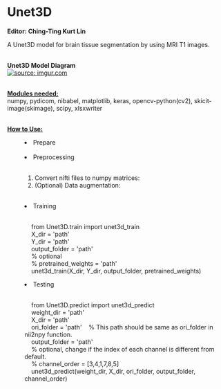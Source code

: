 # Unet3D
<strong>Editor: Ching-Ting Kurt Lin</strong><br>

A Unet3D model for brain tissue segmentation by using MRI T1 images.<br><br>

<strong>Unet3D Model Diagram</strong><br>
<a href="https://imgur.com/juLtdhU"><img src="https://i.imgur.com/juLtdhU.png" title="source: imgur.com" /></a>

<br><strong><u>Modules needed:</u></strong><br>
numpy, pydicom, nibabel, matplotlib, keras, opencv-python(cv2), skicit-image(skimage), scipy, xlsxwriter

<br><strong><u>How to Use:</u></strong><br>
<menu><li>Prepare</li><br>
<li>Preprocessing</li><br>
  <ol><li>Convert nifti files to numpy matrices:</li>
  <li>(Optional) Data augmentation:</li></ol><br>
<li>Training</li><br>
<p>&nbsp;&nbsp;&nbsp;&nbsp;from Unet3D.train import unet3d_train<br>
&nbsp;&nbsp;&nbsp;&nbsp;X_dir = 'path'<br>
&nbsp;&nbsp;&nbsp;&nbsp;Y_dir = 'path'<br>
&nbsp;&nbsp;&nbsp;&nbsp;output_folder = 'path'<br>
&nbsp;&nbsp;&nbsp;&nbsp;% optional<br>
&nbsp;&nbsp;&nbsp;&nbsp;% pretrained_weights = 'path'<br>
&nbsp;&nbsp;&nbsp;&nbsp;unet3d_train(X_dir, Y_dir, output_folder, pretrained_weights)</p>
  
<li>Testing</li><br>
<p>&nbsp;&nbsp;&nbsp;&nbsp;from Unet3D.predict import unet3d_predict<br>
&nbsp;&nbsp;&nbsp;&nbsp;weight_dir = 'path'<br>
&nbsp;&nbsp;&nbsp;&nbsp;X_dir = 'path'<br>
&nbsp;&nbsp;&nbsp;&nbsp;ori_folder = 'path'&nbsp;&nbsp;&nbsp;&nbsp;% This path should be same as ori_folder in nii2npy function.<br> 
&nbsp;&nbsp;&nbsp;&nbsp;output_folder = 'path'<br> 
&nbsp;&nbsp;&nbsp;&nbsp;% optional, change if the index of each channel is different from default.<br>
&nbsp;&nbsp;&nbsp;&nbsp;% channel_order = [3,4,1,7,8,5]<br>
&nbsp;&nbsp;&nbsp;&nbsp;unet3d_predict(weight_dir, X_dir, ori_folder, output_folder, channel_order)</p></menu>
